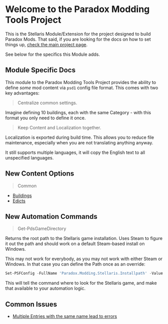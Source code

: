 ﻿# Welcome to the Paradox Modding Tools Project

This is the Stellaris Module/Extension for the project designed to build Paradox Mods.
That said, if you are looking for the docs on how to set things up, [check the main project page](https://github.com/FriedrichWeinmann/Paradox.Modding).

See below for the specifics this Module adds.

## Module Specific Docs

This module to the Paradox Modding Tools Project provides the ability to define _some_ mod content via `psd1` config file format.
This comes with two key advantages:

> Centralize common settings.

Imagine defining 10 buildings, each with the same Category - with this format you only need to define it once.

> Keep Content and Localization together.

Localization is exported during build time.
This allows you to reduce file maintenance, especially when you are not translating anything anyway.

It still supports multiple languages, it will copy the English text to all unspecified languages.

## New Content Options

> Common

+ [Buildings](docs/content/buildings.md)
+ [Edicts](docs/content/edicts.md)

## New Automation Commands

> Get-PdsGameDirectory

Returns the root path to the Stellaris game installation.
Uses Steam to figure it out the path and should work on a default Steam-based install on Windows.

This may not work for everybody, as you may not work with either Steam or Windows.
In that case you can define the Path once as an override:

```powershell
Set-PSFConfig -FullName 'Paradox.Modding.Stellaris.Installpath' -Value '<InsertPathhere>' -PassThru | Register-PSFConfig
```

This will tell the command where to look for the Stellaris game, and make that available to your automation logic.

## Common Issues

+ [Multiple Entries with the same name lead to errors](docs/general/issue-multiple-entries.md)
